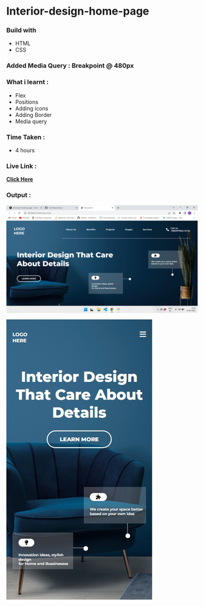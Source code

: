 # Interior-design-home-page

### Build with

- HTML
- CSS

### Added Media Query : **Breakpoint @ 480px**

### What i learnt :

- Flex
- Positions
- Adding icons
- Adding Border
- Media query

### Time Taken :

- 4 hours

### Live Link :

[**Click Here**](https://interior-design-home-page.vercel.app/)

### Output :

![Output](./my-output-lg.png)

![Output](./my-output-sm.png)
